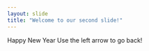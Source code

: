 ```yaml
---
layout: slide
title: "Welcome to our second slide!"
---
```

Happy New Year
Use the left arrow to go back!
